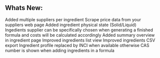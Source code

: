 Whats New:
----------------------
Added multiple suppliers per ingredient
Scrape price data from your suppliers web page
Added ingredient physical state (Solid/Liquid)
Ingedients supplier can be specifically chosen when generating a finished formula and costs will be calculated accordingly
Added summary overview in ingredient page
Improved ingredients list view
Improved ingredients CSV export
Ingredient profile replaced by INCI when available otherwise CAS number is shown when adding ingredients in a formula
